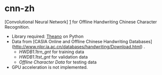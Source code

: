 cnn-zh
======

[Convolutional Neural Network] [1] for Offline Handwriting Chinese 
Character Recognition. 

* 	Library required: [Theano](http://deeplearning.net/software/theano/) 
	on Python
* 	Data from [CASIA Online and Offline Chinese Handwriting Databases]
	(http://www.nlpr.ia.ac.cn/databases/handwriting/Download.html) . 
	*	*HWDB1.1trn_gnt* for training data
	*	*HWDB1.1tst_gnt* for validation data 
	*	*Offline Character Data* for testing data
*	GPU acceleration is not implemented. 

[1]: http://arxiv.org/pdf/1309.0261.pdf "Multi-Column Deep Neural Networks 
for Offline Handwritten Chinese Character Classification"